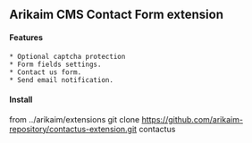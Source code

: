 ## Arikaim CMS Contact Form extension

#### Features
    * Optional captcha protection
    * Form fields settings.
    * Contact us form.
    * Send email notification.


#### Install
from ../arikaim/extensions
git clone https://github.com/arikaim-repository/contactus-extension.git contactus
